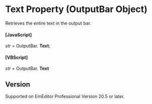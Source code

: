 # Text Property (OutputBar Object)

Retrieves the entire text in the output bar.

#### \[JavaScript\]

_str_ = OutputBar. **Text**;

#### \[VBScript\]

_str_ = OutputBar. **Text**

## Version

Supported on EmEditor Professional Version 20.5 or later.
